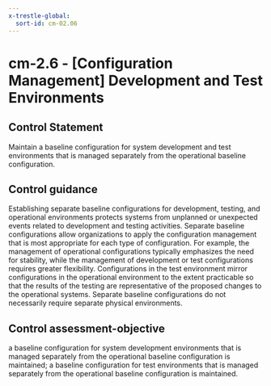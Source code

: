 ```yaml
---
x-trestle-global:
  sort-id: cm-02.06
---
```


# cm-2.6 - \[Configuration Management\] Development and Test Environments

## Control Statement

Maintain a baseline configuration for system development and test environments that is managed separately from the operational baseline configuration.

## Control guidance

Establishing separate baseline configurations for development, testing, and operational environments protects systems from unplanned or unexpected events related to development and testing activities. Separate baseline configurations allow organizations to apply the configuration management that is most appropriate for each type of configuration. For example, the management of operational configurations typically emphasizes the need for stability, while the management of development or test configurations requires greater flexibility. Configurations in the test environment mirror configurations in the operational environment to the extent practicable so that the results of the testing are representative of the proposed changes to the operational systems. Separate baseline configurations do not necessarily require separate physical environments.

## Control assessment-objective

a baseline configuration for system development environments that is managed separately from the operational baseline configuration is maintained;
a baseline configuration for test environments that is managed separately from the operational baseline configuration is maintained.
